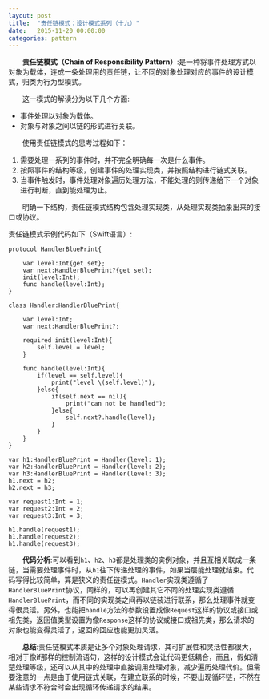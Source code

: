 ```yaml
---
layout: post
title:  "责任链模式：设计模式系列（十九）"
date:   2015-11-20 00:00:00
categories: pattern
---
```

&emsp;&emsp;**责任链模式（Chain of Responsibility Pattern）**:是一种将事件处理方式以对象为载体，连成一条处理用的责任链，让不同的对象处理对应的事件的设计模式，归类为行为型模式。

&emsp;&emsp;这一模式的解读分为以下几个方面:

* 事件处理以对象为载体。
* 对象与对象之间以链的形式进行关联。

&emsp;&emsp;使用责任链模式的思考过程如下：

1. 需要处理一系列的事件时，并不完全明确每一次是什么事件。
2. 按照事件的结构等级，创建事件的处理实现类，并按照结构进行链式关联。
3. 当事件触发时，事件处理对象遍历处理方法，不能处理的则传递给下一个对象进行判断，直到能处理为止。

&emsp;&emsp;明确一下结构，责任链模式结构包含处理实现类，从处理实现类抽象出来的接口或协议。

责任链模式示例代码如下（Swift语言）:

	protocol HandlerBluePrint{
	    
	    var level:Int{get set};
	    var next:HandlerBluePrint?{get set};
	    init(level:Int);
	    func handle(level:Int);
	}

	class Handler:HandlerBluePrint{
	    
	    var level:Int;
	    var next:HandlerBluePrint?;
	    
	    required init(level:Int){
	        self.level = level;
	    }
	    
	    func handle(level:Int){
	        if(level == self.level){
	            print("level \(self.level)");
	        }else{
	            if(self.next == nil){
	                print("can not be handled");
	            }else{
	                self.next?.handle(level);
	            }
	        }
	    }
	}

	var h1:HandlerBluePrint = Handler(level: 1);
	var h2:HandlerBluePrint = Handler(level: 2);
	var h3:HandlerBluePrint = Handler(level: 3);
	h1.next = h2;
	h2.next = h3;

	var request1:Int = 1;
	var request2:Int = 2;
	var request3:Int = 3;

	h1.handle(request1);
	h1.handle(request2);
	h1.handle(request3);

&emsp;&emsp;**代码分析**:可以看到`h1`、`h2`、`h3`都是处理类的实例对象，并且互相关联成一条链，当需要处理事件时，从`h1`往下传递处理的事件，如果当层能处理就结束。代码写得比较简单，算是狭义的责任链模式。`Handler`实现类遵循了`HandlerBluePrint`协议，同样的，可以再创建其它不同的处理实现类遵循`HandlerBluePrint`，而不同的实现类之间再以链装进行联系，那么处理事件就变得很灵活。另外，也能把`handle`方法的参数设置成像`Request`这样的协议或接口或祖先类，返回值类型设置为像`Response`这样的协议或接口或祖先类，那么请求的对象也能变得灵活了，返回的回应也能更加灵活。

&emsp;&emsp;**总结**:责任链模式本质是让多个对象处理请求，其可扩展性和灵活性都很大，相对于像if那样的控制流语句，这样的设计模式会让代码更低耦合，而且，假如清楚处理等级，还可以从其中的处理中直接调用处理对象，减少遍历处理代价。但需要注意的一点是由于使用链式关联，在建立联系的时候，不要出现循环链，不然在某些请求不符合时会出现循环传递请求的结果。